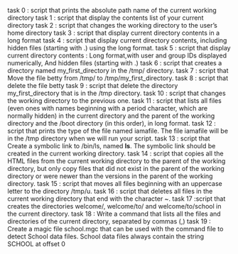 task 0 :  script that prints the absolute path name of the current working directory
task 1 : script that display the contents list of your current directory
task 2 : script that changes the working directory to the user’s home directory
task 3 : script that display current directory contents in a long format
task 4 : script that display current directory contents, including hidden files (starting with .) using the long format.
task 5 : script that display current directory contents : Long format,with user and group IDs displayed numerically, And hidden files (starting with .)
task 6 :  script that creates a directory named my_first_directory in the /tmp/ directory.
task 7 : script that Move the file betty from /tmp/ to /tmp/my_first_directory.
task 8 : script that delete the file betty
task 9 : script that delete the directory my_first_directory that is in the /tmp directory.
task 10 : script that changes the working directory to the previous one.
task 11 : script that lists all files (even ones with names beginning with a period character, which are normally hidden) in the current directory and the parent of the working directory and the /boot directory (in this order), in long format.
task 12 :  script that prints the type of the file named iamafile. The file iamafile will be in the /tmp directory when we will run your script.
task 13 : script that Create a symbolic link to /bin/ls, named __ls__. The symbolic link should be created in the current working directory.
task 14 :  script that copies all the HTML files from the current working directory to the parent of the working directory, but only copy files that did not exist in the parent of the working directory or were newer than the versions in the parent of the working directory.
task 15 :  script that moves all files beginning with an uppercase letter to the directory /tmp/u.
task 16 :  script that deletes all files in the current working directory that end with the character ~. 
task 17 :script that creates the directories welcome/, welcome/to/ and welcome/to/school in the current directory.
task 18 : Write a command that lists all the files and directories of the current directory, separated by commas (,)
task 19 : Create a magic file school.mgc that can be used with the command file to detect School data files. School data files always contain the string SCHOOL at offset 0
